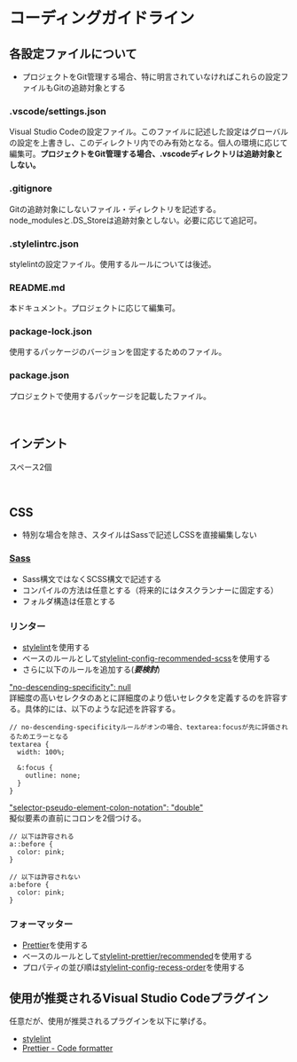 # コーディングガイドライン
## 各設定ファイルについて
- プロジェクトをGit管理する場合、特に明言されていなければこれらの設定ファイルもGitの追跡対象とする
### .vscode/settings.json
Visual Studio Codeの設定ファイル。このファイルに記述した設定はグローバルの設定を上書きし、このディレクトリ内でのみ有効となる。個人の環境に応じて編集可。**プロジェクトをGit管理する場合、.vscodeディレクトリは追跡対象としない。**
### .gitignore
Gitの追跡対象にしないファイル・ディレクトリを記述する。<br>
node_modulesと.DS_Storeは追跡対象としない。必要に応じて追記可。
### .stylelintrc.json
stylelintの設定ファイル。使用するルールについては後述。
### README.md
本ドキュメント。プロジェクトに応じて編集可。
### package-lock.json
使用するパッケージのバージョンを固定するためのファイル。
### package.json
プロジェクトで使用するパッケージを記載したファイル。

<br>

## インデント
スペース2個

<br>

## CSS
- 特別な場合を除き、スタイルはSassで記述しCSSを直接編集しない

### [Sass](https://sass-lang.com/)

- Sass構文ではなくSCSS構文で記述する
- コンパイルの方法は任意とする（将来的にはタスクランナーに固定する）
- フォルダ構造は任意とする

### リンター

- [stylelint](https://stylelint.io/)を使用する
- ベースのルールとして[stylelint-config-recommended-scss](https://github.com/kristerkari/stylelint-config-recommended-scss)を使用する
- さらに以下のルールを追加する(***要検討***)

["no-descending-specificity": null](https://stylelint.io/user-guide/rules/no-descending-specificity)<br>
詳細度の高いセレクタのあとに詳細度のより低いセレクタを定義するのを許容する。具体的には、以下のような記述を許容する。
```
// no-descending-specificityルールがオンの場合、textarea:focusが先に評価されるためエラーとなる
textarea {
  width: 100%;

  &:focus {
    outline: none;
  }
}
```

["selector-pseudo-element-colon-notation": "double"](https://stylelint.io/user-guide/rules/selector-pseudo-element-colon-notation)<br>
擬似要素の直前にコロンを2個つける。
```
// 以下は許容される
a::before {
  color: pink;
}

// 以下は許容されない
a:before {
  color: pink;
}
```

### フォーマッター

- [Prettier](https://prettier.io/)を使用する
- ベースのルールとして[stylelint-prettier/recommended](https://github.com/prettier/stylelint-prettier)を使用する
- プロパティの並び順は[stylelint-config-recess-order](https://github.com/stormwarning/stylelint-config-recess-order)を使用する

## 使用が推奨されるVisual Studio Codeプラグイン
任意だが、使用が推奨されるプラグインを以下に挙げる。
- [stylelint](https://marketplace.visualstudio.com/items?itemName=stylelint.vscode-stylelint)
- [Prettier - Code formatter](https://marketplace.visualstudio.com/items?itemName=esbenp.prettier-vscode)